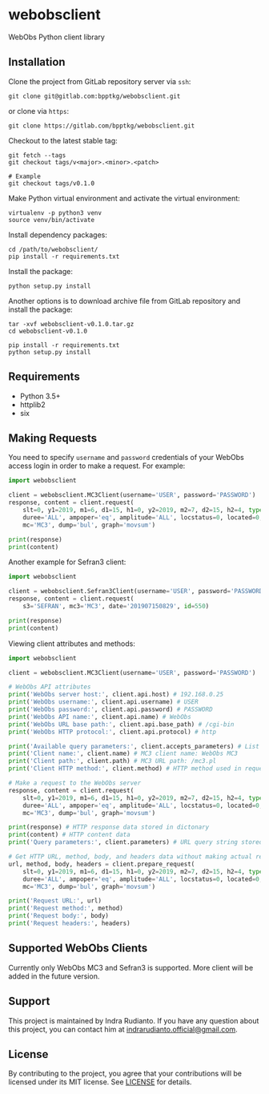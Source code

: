 # webobsclient

WebObs Python client library


## Installation

Clone the project from GitLab repository server via `ssh`:

    git clone git@gitlab.com:bpptkg/webobsclient.git

or clone via `https`:

    git clone https://gitlab.com/bpptkg/webobsclient.git

Checkout to the latest stable tag:

    git fetch --tags
    git checkout tags/v<major>.<minor>.<patch>

    # Example
    git checkout tags/v0.1.0

Make Python virtual environment and activate the virtual environment:

    virtualenv -p python3 venv
    source venv/bin/activate

Install dependency packages:

    cd /path/to/webobsclient/
    pip install -r requirements.txt

Install the package:

    python setup.py install

Another options is to download archive file from GitLab repository and install
the package:

    tar -xvf webobsclient-v0.1.0.tar.gz
    cd webobsclient-v0.1.0

    pip install -r requirements.txt
    python setup.py install


## Requirements

* Python 3.5+
* httplib2
* six


## Making Requests

You need to specify `username` and `password` credentials of your WebObs access
login in order to make a request. For example:

```python
import webobsclient

client = webobsclient.MC3Client(username='USER', password='PASSWORD')
response, content = client.request(
    slt=0, y1=2019, m1=6, d1=15, h1=0, y2=2019, m2=7, d2=15, h2=4, type='ALL',
    duree='ALL', ampoper='eq', amplitude='ALL', locstatus=0, located=0,
    mc='MC3', dump='bul', graph='movsum')

print(response)
print(content)
```

Another example for Sefran3 client:

```python
import webobsclient

client = webobsclient.Sefran3Client(username='USER', password='PASSWORD')
response, content = client.request(
    s3='SEFRAN', mc3='MC3', date='201907150829', id=550)

print(response)
print(content)
```

Viewing client attributes and methods:

```python
import webobsclient

client = webobsclient.MC3Client(username='USER', password='PASSWORD')

# WebObs API attributes
print('WebObs server host:', client.api.host) # 192.168.0.25
print('WebObs username:', client.api.username) # USER
print('WebObs password:', client.api.password) # PASSWORD
print('WebObs API name:', client.api.name) # WebObs
print('WebObs URL base path:', client.api.base_path) # /cgi-bin
print('WebObs HTTP protocol:', client.api.protocol) # http

print('Available query parameters:', client.accepts_parameters) # List of available query params
print('Client name:', client.name) # MC3 client name: WebObs MC3
print('Client path:', client.path) # MC3 URL path: /mc3.pl
print('Client HTTP method:', client.method) # HTTP method used in request: GET

# Make a request to the WebObs server
response, content = client.request(
    slt=0, y1=2019, m1=6, d1=15, h1=0, y2=2019, m2=7, d2=15, h2=4, type='ALL',
    duree='ALL', ampoper='eq', amplitude='ALL', locstatus=0, located=0,
    mc='MC3', dump='bul', graph='movsum')

print(response) # HTTP response data stored in dictonary
print(content) # HTTP content data
print('Query parameters:', client.parameters) # URL query string stored in dictionary after 'request' method called

# Get HTTP URL, method, body, and headers data without making actual request
url, method, body, headers = client.prepare_request(
    slt=0, y1=2019, m1=6, d1=15, h1=0, y2=2019, m2=7, d2=15, h2=4, type='ALL',
    duree='ALL', ampoper='eq', amplitude='ALL', locstatus=0, located=0,
    mc='MC3', dump='bul', graph='movsum')

print('Request URL:', url)
print('Request method:', method)
print('Request body:', body)
print('Request headers:', headers)
```


## Supported WebObs Clients

Currently only WebObs MC3 and Sefran3 is supported. More client will be added
in the future version.


## Support

This project is maintained by Indra Rudianto. If you have any question about
this project, you can contact him at <indrarudianto.official@gmail.com>.


## License

By contributing to the project, you agree that your contributions will be
licensed under its MIT license.
See [LICENSE](https://gitlab.com/bpptkg/webobsclient/blob/master/LICENSE) for details.
